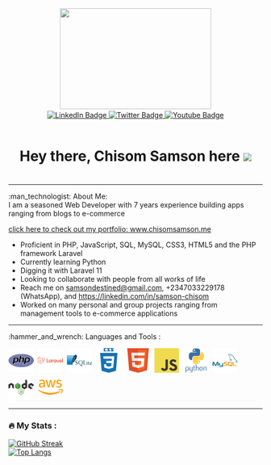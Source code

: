 <!---
cnsair/cnsair is a ✨ special ✨ repository because its `README.md` (this file) appears on your GitHub profile.
You can click the Preview link to take a look at your changes.
--->

 <div id="header" align="center">
      <img src="https://media.giphy.com/media/3kPDmoWdBpQPNhCnUG/giphy.gif" width="300" height="200"/>
  </div>
 
 <div id="header" align="center">
    <a target="_blank" href="https://linkedin.com/in/samson-chisom">
      <img src="https://img.shields.io/badge/LinkedIn-blue?style=for-the-badge&logo=linkedin&logoColor=white" alt="LinkedIn Badge"/>
    </a>
    <a target="_blank" href="https://twitter.com/cnsair">
      <img src="https://img.shields.io/badge/Twitter-blue?style=for-the-badge&logo=twitter&logoColor=white" alt="Twitter Badge"/>
    </a>
    <a target="_blank" href="https://facebook.com/samson.chisom/">
      <img src="https://img.shields.io/badge/facebook-blue?style=for-the-badge&logo=youtube&logoColor=white" alt="Youtube Badge"/>
    </a>
</div>

<div id="header" align="center">
    <img src="https://komarev.com/ghpvc/?username=cnsair&style=flat-square&color=blue" alt=""/>
</div>

<div id="header" align="center">
    <h1>
        Hey there, Chisom Samson here
        <img src="https://media.giphy.com/media/hvRJCLFzcasrR4ia7z/giphy.gif" width="30px"/>
    <h1>
 </div>
 
---

<div id="header">
 :man_technologist: About Me: <br/>
 I am a seasoned Web Developer with 7 years experience building apps ranging from blogs to e-commerce <br/>
 
   <a target="_blank" href="www.chisomsamson.me">click here to check out my portfolio: www.chisomsamson.me<a/>

 - Proficient in PHP, JavaScript, SQL, MySQL, CSS3, HTML5 and the PHP framework Laravel <br/>
 - Currently learning Python <br/>
 - Digging it with Laravel 11 <br/>
 - Looking to collaborate with people from all works of life <br/>
 - Reach me on samsondestined@gmail.com, +2347033229178 (WhatsApp), and https://linkedin.com/in/samson-chisom <br/>
 - Worked on many personal and group projects ranging from management tools to e-commerce applications
 
 </div>
 
---
 
<div id="header" >
 <p>:hammer_and_wrench: Languages and Tools :</p>
 <p align="left">
   <img src="https://github.com/devicons/devicon/blob/master/icons/php/php-original.svg" title="PHP" alt="PHP" width="50" height="50"/>&nbsp;
   <img src="https://github.com/devicons/devicon/blob/master/icons/laravel/laravel-original-wordmark.svg" title="Laravel" alt="Laravel" width="50" height="50"/>&nbsp;
   <img src="https://github.com/devicons/devicon/blob/master/icons/sqlite/sqlite-original-wordmark.svg" title="SQL" alt="SQL" width="50" height="50"/>&nbsp;
   <img src="https://github.com/devicons/devicon/blob/master/icons/css3/css3-plain-wordmark.svg"  title="CSS3" alt="CSS" width="50" height="50"/>&nbsp;
   <img src="https://github.com/devicons/devicon/blob/master/icons/html5/html5-original.svg" title="HTML5" alt="HTML" width="50" height="50"/>&nbsp;
   <img src="https://github.com/devicons/devicon/blob/master/icons/javascript/javascript-original.svg" title="JavaScript" alt="JavaScript" width="50" height="50"/>&nbsp;
   <img src="https://github.com/devicons/devicon/blob/master/icons/python/python-original-wordmark.svg" title="Python" alt="Python" width="50" height="50"/>&nbsp;
   <img src="https://github.com/devicons/devicon/blob/master/icons/mysql/mysql-original-wordmark.svg" title="MySQL"  alt="MySQL" width="50" height="50"/>&nbsp;
   <img src="https://github.com/devicons/devicon/blob/master/icons/nodejs/nodejs-original-wordmark.svg" title="NodeJS" alt="NodeJS" width="50" height="50"/>&nbsp;
   <img src="https://github.com/devicons/devicon/blob/master/icons/amazonwebservices/amazonwebservices-plain-wordmark.svg" title="AWS" alt="AWS" width="50" height="50"/>&nbsp;
  </p>
</div>

---

### :fire: My Stats :
[![GitHub Streak](http://github-readme-streak-stats.herokuapp.com?user=cnsair&theme=dark&background=000000)](https://git.io/streak-stats)
 <br/>
[![Top Langs](https://github-readme-stats.vercel.app/api/top-langs/?username=cnsair&layout=compact&theme=vision-friendly-dark)](https://github.com/cnsair/github-readme-stats)
       
            
            
            

